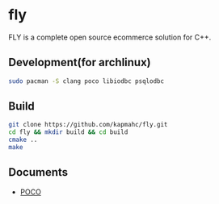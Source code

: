 # fly

FLY is a complete open source ecommerce solution for C++.

## Development(for archlinux)

```bash
sudo pacman -S clang poco libiodbc psqlodbc
```

## Build

```bash
git clone https://github.com/kapmahc/fly.git
cd fly && mkdir build && cd build
cmake ..
make
```

## Documents

- [POCO](https://pocoproject.org/docs/)
